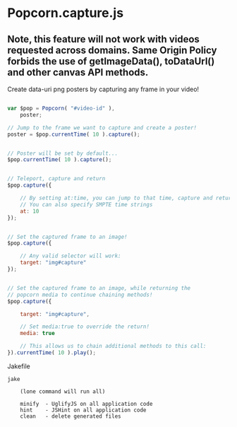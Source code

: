 # Popcorn.capture.js

## Note, this feature will not work with videos requested across domains. Same Origin Policy forbids the use of getImageData(), toDataUrl() and other canvas API methods.


Create data-uri png posters by capturing any frame in your video!

```javascript

var $pop = Popcorn( "#video-id" ),
	poster;

// Jump to the frame we want to capture and create a poster!
poster = $pop.currentTime( 10 ).capture();


// Poster will be set by default...
$pop.currentTime( 10 ).capture();


// Teleport, capture and return
$pop.capture({

	// By setting at:time, you can jump to that time, capture and return to the current time
	// You can also specify SMPTE time strings
	at: 10
});


// Set the captured frame to an image!
$pop.capture({

	// Any valid selector will work:
	target: "img#capture"
});


// Set the captured frame to an image, while returning the
// popcorn media to continue chaining methods!
$pop.capture({

	target: "img#capture",

	// Set media:true to override the return!
	media: true

	// This allows us to chain additional methods to this call:
}).currentTime( 10 ).play();

```

Jakefile

```
jake

	(lone command will run all)

	minify  - UglifyJS on all application code
	hint    - JSHint on all application code
	clean   - delete generated files

```